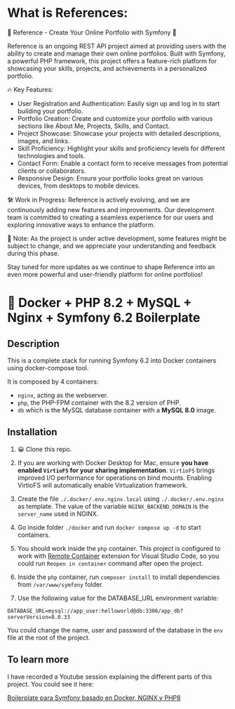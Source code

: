 # What is References:
🚀 Reference - Create Your Online Portfolio with Symfony 🚀

Reference is an ongoing REST API project aimed at providing users with the ability to create and manage their own online portfolios. Built with Symfony, a powerful PHP framework, this project offers a feature-rich platform for showcasing your skills, projects, and achievements in a personalized portfolio.

🔥 Key Features:
- User Registration and Authentication: Easily sign up and log in to start building your portfolio.
- Portfolio Creation: Create and customize your portfolio with various sections like About Me, Projects, Skills, and Contact.
- Project Showcase: Showcase your projects with detailed descriptions, images, and links.
- Skill Proficiency: Highlight your skills and proficiency levels for different technologies and tools.
- Contact Form: Enable a contact form to receive messages from potential clients or collaborators.
- Responsive Design: Ensure your portfolio looks great on various devices, from desktops to mobile devices.

🛠️ Work in Progress:
Reference is actively evolving, and we are continuously adding new features and improvements. Our development team is committed to creating a seamless experience for our users and exploring innovative ways to enhance the platform.

📝 Note:
As the project is under active development, some features might be subject to change, and we appreciate your understanding and feedback during this phase.

Stay tuned for more updates as we continue to shape Reference into an even more powerful and user-friendly platform for online portfolios!

# 🐳 Docker + PHP 8.2 + MySQL + Nginx + Symfony 6.2 Boilerplate

## Description

This is a complete stack for running Symfony 6.2 into Docker containers using docker-compose tool.

It is composed by 4 containers:

- `nginx`, acting as the webserver.
- `php`, the PHP-FPM container with the 8.2 version of PHP.
- `db` which is the MySQL database container with a **MySQL 8.0** image.

## Installation

1. 😀 Clone this repo.

2. If you are working with Docker Desktop for Mac, ensure **you have enabled `VirtioFS` for your sharing implementation**. `VirtioFS` brings improved I/O performance for operations on bind mounts. Enabling VirtioFS will automatically enable Virtualization framework.

3. Create the file `./.docker/.env.nginx.local` using `./.docker/.env.nginx` as template. The value of the variable `NGINX_BACKEND_DOMAIN` is the `server_name` used in NGINX.

4. Go inside folder `./docker` and run `docker compose up -d` to start containers.

5. You should work inside the `php` container. This project is configured to work with [Remote Container](https://marketplace.visualstudio.com/items?itemName=ms-vscode-remote.remote-containers) extension for Visual Studio Code, so you could run `Reopen in container` command after open the project.

6. Inside the `php` container, run `composer install` to install dependencies from `/var/www/symfony` folder.

7. Use the following value for the DATABASE_URL environment variable:

```
DATABASE_URL=mysql://app_user:helloworld@db:3306/app_db?serverVersion=8.0.33
```

You could change the name, user and password of the database in the `env` file at the root of the project.

## To learn more

I have recorded a Youtube session explaining the different parts of this project. You could see it here:

[Boilerplate para Symfony basado en Docker, NGINX y PHP8](https://youtu.be/A82-hry3Zvw)
